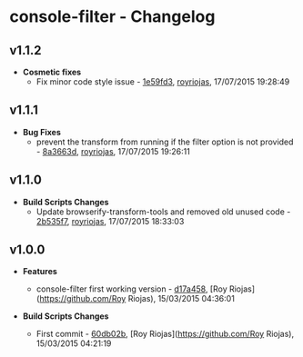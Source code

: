 
# console-filter - Changelog
## v1.1.2
- **Cosmetic fixes**
  - Fix minor code style issue - [1e59fd3]( https://github.com/royriojas/console-filter/commit/1e59fd3 ), [royriojas](https://github.com/royriojas), 17/07/2015 19:28:49

    
## v1.1.1
- **Bug Fixes**
  - prevent the transform from running if the filter option is not provided - [8a3663d]( https://github.com/royriojas/console-filter/commit/8a3663d ), [royriojas](https://github.com/royriojas), 17/07/2015 19:26:11

    
## v1.1.0
- **Build Scripts Changes**
  - Update browserify-transform-tools and removed old unused code - [2b535f7]( https://github.com/royriojas/console-filter/commit/2b535f7 ), [royriojas](https://github.com/royriojas), 17/07/2015 18:33:03

    
## v1.0.0
- **Features**
  - console-filter first working version - [d17a458]( https://github.com/royriojas/console-filter/commit/d17a458 ), [Roy Riojas](https://github.com/Roy Riojas), 15/03/2015 04:36:01

    
- **Build Scripts Changes**
  - First commit - [60db02b]( https://github.com/royriojas/console-filter/commit/60db02b ), [Roy Riojas](https://github.com/Roy Riojas), 15/03/2015 04:21:19

    
